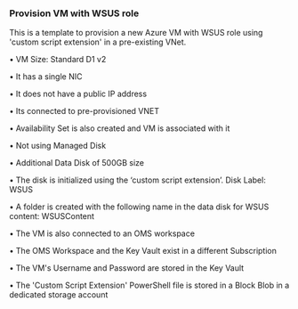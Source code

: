 ### Provision VM with WSUS role


This is a template to provision a new Azure VM with WSUS role using 'custom script extension' in a pre-existing VNet.

•	VM Size: Standard D1 v2

•	It has a single NIC

•	It does not have a public IP address

•	Its connected to pre-provisioned VNET

•	Availability Set is also created and VM is associated with it

•	Not using Managed Disk

•	Additional Data Disk of 500GB size

•	The disk is initialized using the ‘custom script extension’. Disk Label: WSUS
        
•	A folder is created with the following name in the data disk for WSUS content: WSUSContent

•	The VM is also connected to an OMS workspace

•	The OMS Workspace and the Key Vault exist in a different Subscription

•	The VM's Username and Password are stored in the Key Vault

•	The 'Custom Script Extension' PowerShell file is stored in a Block Blob in a dedicated storage account




